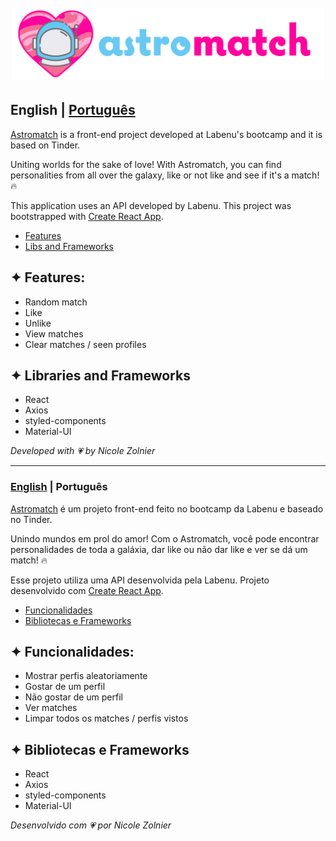 <h1 align="center">
  <br>
  <a href="https://astromatch-nz.surge.sh/"><img src=./src/assets/logo-astromatch.svg" alt="logo astromatch" width="500"></a>
  <br>
</h1>

<a id="en-readme"></a>
## English | [Português](#pt-readme)

[Astromatch](https://astromatch-nz.surge.sh/) is a front-end project developed at Labenu's bootcamp and it is based on Tinder.

Uniting worlds for the sake of love! With Astromatch, you can find personalities from all over the galaxy, like or not like and see if it's a match! 🔥

This application uses an API developed by Labenu.
This project was bootstrapped with [Create React App](https://github.com/facebook/create-react-app).

<a name="menu"></a>
-    [Features](#features)
- [Libs and Frameworks](#libs)

<a id="features"></a>
## ✦ Features:
* Random match
* Like
* Unlike
* View matches
* Clear matches / seen profiles

<a id="libs"></a>
## ✦ Libraries and Frameworks
* React
* Axios
* styled-components
* Material-UI

*Developed with 💗 by Nicole Zolnier*

-------

<a id="pt-readme"></a>
### [English](#en-readme) | Português
[Astromatch](https://astromatch-nz.surge.sh/) é um projeto front-end feito no bootcamp da Labenu e baseado no Tinder.

Unindo mundos em prol do amor! Com o Astromatch, você pode encontrar personalidades de toda a galáxia, dar like ou não dar like e ver se dá um match! 🔥

Esse projeto utiliza uma API desenvolvida pela Labenu. Projeto desenvolvido com [Create React App](https://github.com/facebook/create-react-app).

<a name="pt-menu"></a>
- [Funcionalidades](#funcionalidades)
- [Bibliotecas e Frameworks](#bibliotecas)

<a id="funcionalidades"></a>
## ✦ Funcionalidades:
* Mostrar perfis aleatoriamente
* Gostar de um perfil
* Não gostar de um perfil
* Ver matches
* Limpar todos os matches / perfis vistos 

<a id="bibliotecas"></a>
## ✦ Bibliotecas e Frameworks
* React
* Axios
* styled-components
* Material-UI


*Desenvolvido com 💗 por Nicole Zolnier*
